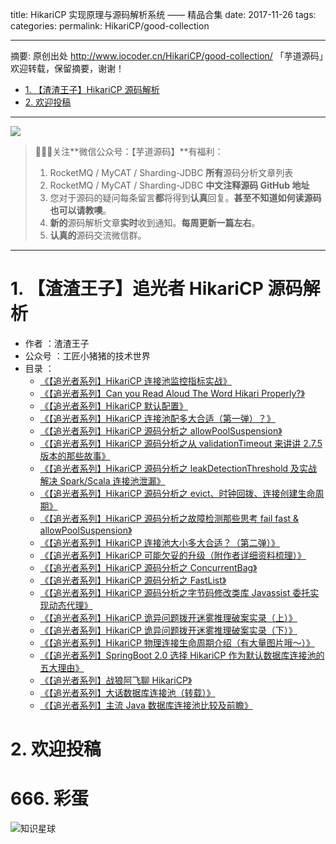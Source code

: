 title: HikariCP 实现原理与源码解析系统 —— 精品合集
date: 2017-11-26
tags:
categories:
permalink: HikariCP/good-collection

-------

摘要: 原创出处 http://www.iocoder.cn/HikariCP/good-collection/ 「芋道源码」欢迎转载，保留摘要，谢谢！

- [1. 【渣渣王子】HikariCP 源码解析](http://www.iocoder.cn/HikariCP/good-collection/)
- [2. 欢迎投稿](http://www.iocoder.cn/HikariCP/good-collection/)

-------

![](http://www.iocoder.cn/images/common/wechat_mp_2018_05_18.jpg)

> 🙂🙂🙂关注**微信公众号：【芋道源码】**有福利：
> 1. RocketMQ / MyCAT / Sharding-JDBC **所有**源码分析文章列表
> 2. RocketMQ / MyCAT / Sharding-JDBC **中文注释源码 GitHub 地址**
> 3. 您对于源码的疑问每条留言**都**将得到**认真**回复。**甚至不知道如何读源码也可以请教噢**。
> 4. **新的**源码解析文章**实时**收到通知。**每周更新一篇左右**。  
> 5. **认真的**源码交流微信群。

-------

# 1. 【渣渣王子】追光者 HikariCP 源码解析

* 作者 ：渣渣王子
* 公众号 ：工匠小猪猪的技术世界
* 目录 ：
    * [《【追光者系列】HikariCP 连接池监控指标实战》](http://www.iocoder.cn/HikariCP/zhazhawangzi/db-pool-monitor-practice)
    * [《【追光者系列】Can you Read Aloud The Word Hikari Properly?》](http://www.iocoder.cn/HikariCP/zhazhawangzi/pronunciation)
    * [《【追光者系列】HikariCP 默认配置》](http://www.iocoder.cn/HikariCP/zhazhawangzi/default-config)
    * [《【追光者系列】HikariCP 连接池配多大合适（第一弹）？》](http://www.iocoder.cn/HikariCP/zhazhawangzi/how-big-should-size-be-1)
    * [《【追光者系列】HikariCP 源码分析之 allowPoolSuspension》](http://www.iocoder.cn/HikariCP/zhazhawangzi/allowPoolSuspension)
    * [《【追光者系列】HikariCP 源码分析之从 validationTimeout 来讲讲 2.7.5 版本的那些故事》](http://www.iocoder.cn/HikariCP/zhazhawangzi/validationTimeout)
    * [《【追光者系列】HikariCP 源码分析之 leakDetectionThreshold 及实战解决 Spark/Scala 连接池泄漏》](http://www.iocoder.cn/HikariCP/zhazhawangzi/leakDetectionThreshold)
    * [《【追光者系列】HikariCP 源码分析之 evict、时钟回拨、连接创建生命周期》](http://www.iocoder.cn/HikariCP/zhazhawangzi/evict)
    * [《【追光者系列】HikariCP 源码分析之故障检测那些思考 fail fast & allowPoolSuspension》](http://www.iocoder.cn/HikariCP/zhazhawangzi/fail-fast-and-allowPoolSuspension)
    * [《【追光者系列】HikariCP 连接池大小多大合适？（第二弹）》](http://www.iocoder.cn/HikariCP/zhazhawangzi/how-big-should-size-be-2)
    * [《【追光者系列】HikariCP 可能欠妥的升级（附作者详细资料梳理）》](http://www.iocoder.cn/HikariCP/zhazhawangzi/update)
    * [《【追光者系列】HikariCP 源码分析之 ConcurrentBag》](http://www.iocoder.cn/HikariCP/zhazhawangzi/ConcurrentBag)
    * [《【追光者系列】HikariCP 源码分析之 FastList》](http://www.iocoder.cn/HikariCP/zhazhawangzi/FastList)
    * [《【追光者系列】HikariCP 源码分析之字节码修改类库 Javassist 委托实现动态代理》](http://www.iocoder.cn/HikariCP/zhazhawangzi/byte-code)
    * [《【追光者系列】HikariCP 诡异问题拨开迷雾推理破案实录（上）》](http://www.iocoder.cn/HikariCP/zhazhawangzi/poan-1)
    * [《【追光者系列】HikariCP 诡异问题拨开迷雾推理破案实录（下）》](http://www.iocoder.cn/HikariCP/zhazhawangzi/poan-2)
    * [《【追光者系列】HikariCP 物理连接生命周期介绍（有大量图片哦～）》](http://www.iocoder.cn/HikariCP/zhazhawangzi/lifecycle)
    * [《【追光者系列】SpringBoot 2.0 选择 HikariCP 作为默认数据库连接池的五大理由》](http://www.iocoder.cn/HikariCP/zhazhawangzi/springboot-2-default)
    * [《【追光者系列】战狼阿飞聊 HikariCP》](http://www.iocoder.cn/HikariCP/zhazhawangzi/afei-say)
    * [《【追光者系列】大话数据库连接池（转载）》](http://www.iocoder.cn/HikariCP/zhazhawangzi/db-pool-history)
    * [《【追光者系列】主流 Java 数据库连接池比较及前瞻》](http://www.iocoder.cn/HikariCP/zhazhawangzi/db-pool-duibi)

# 2. 欢迎投稿

# 666. 彩蛋

![知识星球](http://www.iocoder.cn/images/Architecture/2017_12_29/01.png)

